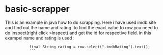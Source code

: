 # basic-scrapper
This is an example in java how to do scrapping.
Here i have used imdb site and find out the name and rating.
to find the exact value fo row you need to do inspect(right click >inspect) and get the id for respective field.
in this exampel name and rating is used :
 
 ```final String title = row.select(".titleColumn a").text();
            final String rating = row.select(".imdbRating").text();
            ```

